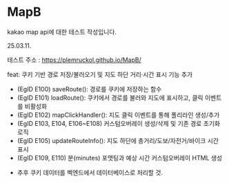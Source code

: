 # MapB
kakao map api에 대한 테스트 작성입니다.

25.03.11.

테스트 주소 : https://plemruckol.github.io/MapB/

feat: 쿠키 기반 경로 저장/불러오기 및 지도 하단 거리·시간 표시 기능 추가

- (EgID E100) saveRoute(): 경로를 쿠키에 저장하는 함수
- (EgID E101) loadRoute(): 쿠키에서 경로를 불러와 지도에 표시하고, 클릭 이벤트를 비활성화
- (EgID E102) mapClickHandler(): 지도 클릭 이벤트를 통해 폴리라인 생성/추가
- (EgID E103, E104, E106~E108) 커스텀오버레이 생성/삭제 및 기존 경로 초기화 로직
- (EgID E105) updateRouteInfo(): 지도 하단에 총거리/도보/자전거/바이크 시간 표시
- (EgID E109, E110) 분(minutes) 포맷팅과 예상 시간 커스텀오버레이 HTML 생성

* 추후 쿠키 데이터를 벡엔드에서 데이터베이스로 처리할 것.
